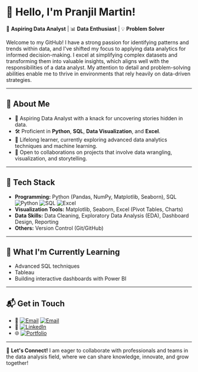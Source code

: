 # 👋 Hello, I'm Pranjil Martin!

🎯 **Aspiring Data Analyst** | 📊 **Data Enthusiast** | 💡 **Problem Solver**

Welcome to my GitHub! I have a strong passion for identifying patterns and trends within data, and I've shifted my focus to applying data analytics for informed decision-making. I excel at simplifying complex datasets and transforming them into valuable insights, which aligns well with the responsibilities of a data analyst. My attention to detail and problem-solving abilities enable me to thrive in environments that rely heavily on data-driven strategies.

---

## 💼 **About Me**

- 🌟 Aspiring Data Analyst with a knack for uncovering stories hidden in data.
- 🛠️ Proficient in **Python**, **SQL**, **Data Visualization**, and **Excel**.
- 📖 Lifelong learner, currently exploring advanced data analytics techniques and machine learning.
- 🤝 Open to collaborations on projects that involve data wrangling, visualization, and storytelling.

---

## 🧰 **Tech Stack**

- **Programming:** Python (Pandas, NumPy, Matplotlib, Seaborn), SQL ![Python](https://img.shields.io/badge/Python-3776AB?style=for-the-badge&logo=python&logoColor=white) ![SQL](https://img.shields.io/badge/SQL-CC2927?style=for-the-badge&logo=microsoft-sql-server&logoColor=white) ![Excel](https://img.shields.io/badge/Microsoft_Excel-217346?style=for-the-badge&logo=microsoft-excel&logoColor=white)
- **Visualization Tools:** Matplotlib, Seaborn, Excel (Pivot Tables, Charts)
- **Data Skills:** Data Cleaning, Exploratory Data Analysis (EDA), Dashboard Design, Reporting
- **Others:** Version Control (Git/GitHub)

---

## 🌱 **What I'm Currently Learning**

- Advanced SQL techniques
- Tableau
- Building interactive dashboards with Power BI

---

## 📬 **Get in Touch**

- 📧 [![Email](https://img.shields.io/badge/Email-D14836?style=for-the-badge&logo=gmail&logoColor=white)](mailto:pranjilmartin@gmail.com) [![Email](https://img.shields.io/badge/Email-D14836?style=for-the-badge&logo=gmail&logoColor=white)](mailto:jobsforpranjil@gmail.com)
- 💼 [![LinkedIn](https://img.shields.io/badge/LinkedIn-0077B5?style=for-the-badge&logo=linkedin&logoColor=white)]([https://www.linkedin.com/in/pranjil-martin/])
- 🌐 [![Portfolio](https://img.shields.io/badge/Portfolio-000000?style=for-the-badge&logo=About.me&logoColor=white)](https://pranjilmartin.github.io/)

---

🙌 **Let's Connect!** I am eager to collaborate with professionals and teams in the data analysis field, where we can share knowledge, innovate, and grow together!
